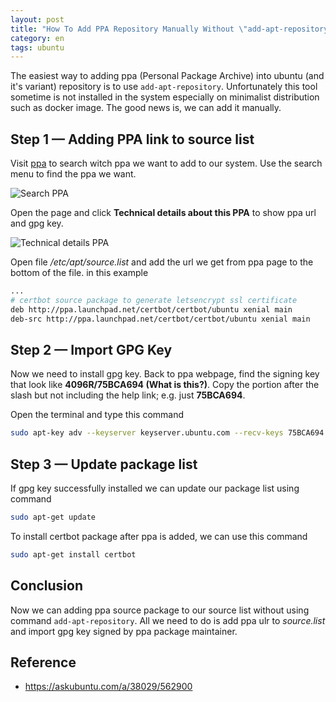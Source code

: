 ```yaml
---
layout: post
title: "How To Add PPA Repository Manually Without \"add-apt-repository\" On Ubuntu"
category: en
tags: ubuntu
---
```

The easiest way to adding ppa (Personal Package Archive) into ubuntu (and it's variant) repository is to use `add-apt-repository`. Unfortunately this tool sometime is not installed in the system especially on minimalist distribution such as docker image. The good news is, we can add it manually.

## Step 1 — Adding PPA link to source list

Visit [ppa](https://launchpad.net/ubuntu/+ppas) to search witch ppa we want to add to our system. Use the search menu to find the ppa we want.

![Search PPA](https://i.imgur.com/cCFLZXT.png)

Open the page and click **Technical details about this PPA** to show ppa url and gpg key.

![Technical details PPA](https://i.imgur.com/JX7s40K.png)

Open file */etc/apt/source.list* and add the url we get from ppa page to the bottom of the file. in this example

```bash
...
# certbot source package to generate letsencrypt ssl certificate
deb http://ppa.launchpad.net/certbot/certbot/ubuntu xenial main
deb-src http://ppa.launchpad.net/certbot/certbot/ubuntu xenial main
```

## Step 2 — Import GPG Key

Now we need to install gpg key. Back to ppa webpage, find the signing key that look like **4096R/75BCA694 (What is this?)**. Copy the portion after the slash but not including the help link; e.g. just **75BCA694**.

Open the terminal and type this command

```bash
sudo apt-key adv --keyserver keyserver.ubuntu.com --recv-keys 75BCA694
```

## Step 3 — Update package list

If gpg key successfully installed we can update our package list using command

```bash
sudo apt-get update
```

To install certbot package after ppa is added, we can use this command

```bash
sudo apt-get install certbot
```

## Conclusion

Now we can adding ppa source package to our source list without using command `add-apt-repository`. All we need to do is add ppa ulr to *source.list* and import gpg key signed by ppa package maintainer.

## Reference

- https://askubuntu.com/a/38029/562900
